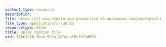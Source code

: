 ```yaml
---
content_type: resource
description: ''
file: https://ol-ocw-studio-app-production.s3.amazonaws.com/courses/6-041-probabilistic-systems-analysis-and-applied-probability-fall-2010/f68c2b207bcb5e2a843aaf5cff23d63d_6oV3pKLgW2I.vtt
file_type: application/x-subrip
resourcetype: Other
title: 3play caption file
uid: f68c2b20-7bcb-5e2a-843a-af5cff23d63d
---
```

